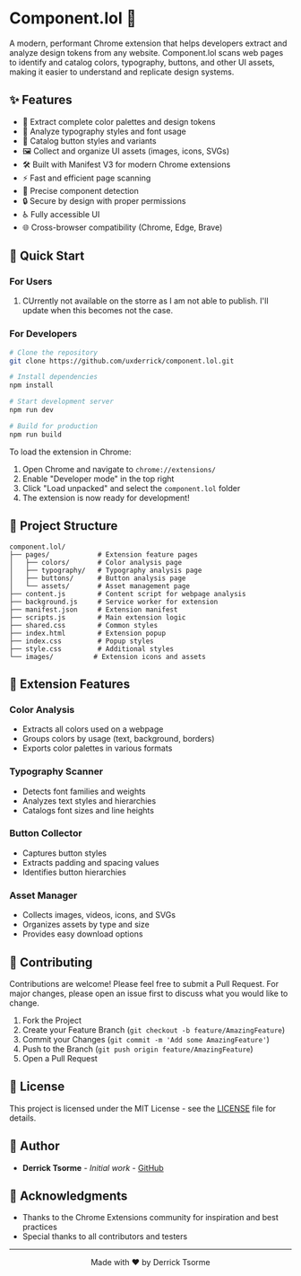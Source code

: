 # Component.lol 🚀

A modern, performant Chrome extension that helps developers extract and analyze design tokens from any website. Component.lol scans web pages to identify and catalog colors, typography, buttons, and other UI assets, making it easier to understand and replicate design systems.

## ✨ Features

- 🎨 Extract complete color palettes and design tokens
- 📝 Analyze typography styles and font usage
- 🔲 Catalog button styles and variants
- 🖼️ Collect and organize UI assets (images, icons, SVGs)
- 🛠️ Built with Manifest V3 for modern Chrome extensions
- ⚡ Fast and efficient page scanning
- 🎯 Precise component detection
- 🔒 Secure by design with proper permissions
- ♿ Fully accessible UI
- 🌐 Cross-browser compatibility (Chrome, Edge, Brave)

## 🚀 Quick Start

### For Users
1. CUrrently not available on the storre as I am not able to publish. I'll update when this becomes not the case.
<!-- 1. Visit the [Chrome Web Store](https://chrome.google.com/webstore/detail/componentlol/coming-soon) (coming soon)
2. Click "Add to Chrome"
3. Navigate to any website and click the Component.lol icon to analyze its design system -->

### For Developers

```bash
# Clone the repository
git clone https://github.com/uxderrick/component.lol.git

# Install dependencies
npm install

# Start development server
npm run dev

# Build for production
npm run build
```

To load the extension in Chrome:

1. Open Chrome and navigate to `chrome://extensions/`
2. Enable "Developer mode" in the top right
3. Click "Load unpacked" and select the `component.lol` folder
4. The extension is now ready for development!

## 📁 Project Structure

```
component.lol/
├── pages/            # Extension feature pages
│   ├── colors/       # Color analysis page
│   ├── typography/   # Typography analysis page
│   ├── buttons/      # Button analysis page
│   └── assets/       # Asset management page
├── content.js        # Content script for webpage analysis
├── background.js     # Service worker for extension
├── manifest.json     # Extension manifest
├── scripts.js        # Main extension logic
├── shared.css        # Common styles
├── index.html        # Extension popup
├── index.css         # Popup styles
├── style.css         # Additional styles
└── images/          # Extension icons and assets
```

## 🧩 Extension Features

### Color Analysis
- Extracts all colors used on a webpage
- Groups colors by usage (text, background, borders)
- Exports color palettes in various formats

### Typography Scanner
- Detects font families and weights
- Analyzes text styles and hierarchies
- Catalogs font sizes and line heights

### Button Collector
- Captures button styles
- Extracts padding and spacing values
- Identifies button hierarchies

### Asset Manager
- Collects images, videos, icons, and SVGs
- Organizes assets by type and size
- Provides easy download options

## 🤝 Contributing

Contributions are welcome! Please feel free to submit a Pull Request. For major changes, please open an issue first to discuss what you would like to change.

1. Fork the Project
2. Create your Feature Branch (`git checkout -b feature/AmazingFeature`)
3. Commit your Changes (`git commit -m 'Add some AmazingFeature'`)
4. Push to the Branch (`git push origin feature/AmazingFeature`)
5. Open a Pull Request

## 📝 License

This project is licensed under the MIT License - see the [LICENSE](LICENSE) file for details.

## 👥 Author

- **Derrick Tsorme** - *Initial work* - [GitHub](https://github.com/uxderrick)

## 🙏 Acknowledgments

- Thanks to the Chrome Extensions community for inspiration and best practices
- Special thanks to all contributors and testers

---

<div align="center">
Made with ❤️ by Derrick Tsorme
</div>
